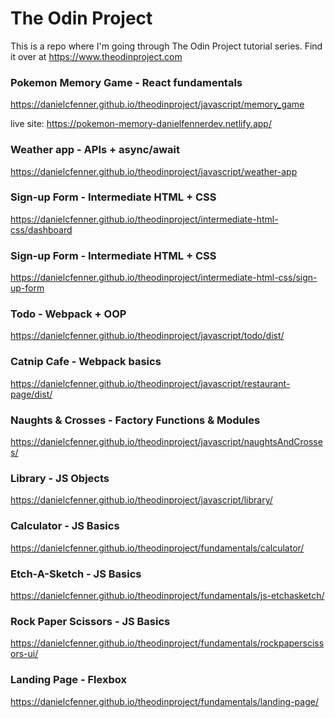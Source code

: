 # The Odin Project

This is a repo where I'm going through The Odin Project tutorial series. Find it over at https://www.theodinproject.com

### Pokemon Memory Game - React fundamentals
https://danielcfenner.github.io/theodinproject/javascript/memory_game

live site: https://pokemon-memory-danielfennerdev.netlify.app/

### Weather app - APIs + async/await
https://danielcfenner.github.io/theodinproject/javascript/weather-app

### Sign-up Form - Intermediate HTML + CSS
https://danielcfenner.github.io/theodinproject/intermediate-html-css/dashboard

### Sign-up Form - Intermediate HTML + CSS
https://danielcfenner.github.io/theodinproject/intermediate-html-css/sign-up-form

### Todo - Webpack + OOP 
https://danielcfenner.github.io/theodinproject/javascript/todo/dist/

### Catnip Cafe - Webpack basics
https://danielcfenner.github.io/theodinproject/javascript/restaurant-page/dist/

### Naughts & Crosses - Factory Functions & Modules
https://danielcfenner.github.io/theodinproject/javascript/naughtsAndCrosses/

### Library - JS Objects
https://danielcfenner.github.io/theodinproject/javascript/library/

### Calculator - JS Basics
https://danielcfenner.github.io/theodinproject/fundamentals/calculator/

### Etch-A-Sketch - JS Basics
https://danielcfenner.github.io/theodinproject/fundamentals/js-etchasketch/

### Rock Paper Scissors - JS Basics
https://danielcfenner.github.io/theodinproject/fundamentals/rockpaperscissors-ui/

### Landing Page - Flexbox
https://danielcfenner.github.io/theodinproject/fundamentals/landing-page/

